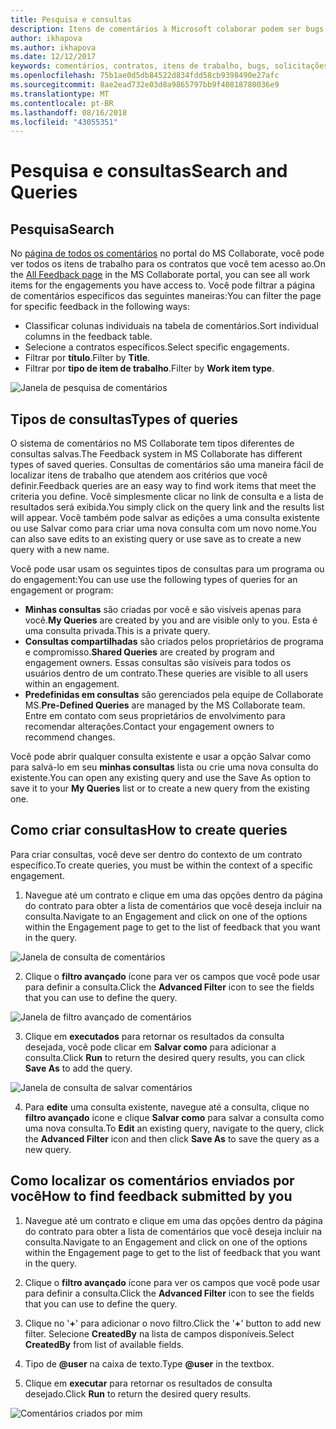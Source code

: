 ```yaml
---
title: Pesquisa e consultas
description: Itens de comentários à Microsoft colaborar podem ser bugs, solicitações de recursos ou todas as tarefas associadas com um contrato. Formulários de comentários podem ser personalizados com base em cada contrato.
author: ikhapova
ms.author: ikhapova
ms.date: 12/12/2017
keywords: comentários, contratos, itens de trabalho, bugs, solicitações de recursos, permissões colaborar, Microsoft Connect, SysDev bugs, bugs de centro de desenvolvimento
ms.openlocfilehash: 75b1ae0d5db84522d834fdd58cb9398490e27afc
ms.sourcegitcommit: 8ae2ead732e03d8a9865797bb9f40818780036e9
ms.translationtype: MT
ms.contentlocale: pt-BR
ms.lasthandoff: 08/16/2018
ms.locfileid: "43055351"
---
```

# <a name="search-and-queries"></a><span data-ttu-id="a3ae1-105">Pesquisa e consultas</span><span class="sxs-lookup"><span data-stu-id="a3ae1-105">Search and Queries</span></span>

## <a name="search"></a><span data-ttu-id="a3ae1-106">Pesquisa</span><span class="sxs-lookup"><span data-stu-id="a3ae1-106">Search</span></span>

<span data-ttu-id="a3ae1-107">No [página de todos os comentários](//developer.microsoft.com/dashboard/collaborate/feedback/bugs) no portal do MS Collaborate, você pode ver todos os itens de trabalho para os contratos que você tem acesso ao.</span><span class="sxs-lookup"><span data-stu-id="a3ae1-107">On the [All Feedback page](//developer.microsoft.com/dashboard/collaborate/feedback/bugs) in the MS Collaborate portal, you can see all work items for the engagements you have access to.</span></span>  <span data-ttu-id="a3ae1-108">Você pode filtrar a página de comentários específicos das seguintes maneiras:</span><span class="sxs-lookup"><span data-stu-id="a3ae1-108">You can filter the page for specific feedback in the following ways:</span></span>
-  <span data-ttu-id="a3ae1-109">Classificar colunas individuais na tabela de comentários.</span><span class="sxs-lookup"><span data-stu-id="a3ae1-109">Sort individual columns in the feedback table.</span></span>
-  <span data-ttu-id="a3ae1-110">Selecione a contratos específicos.</span><span class="sxs-lookup"><span data-stu-id="a3ae1-110">Select specific engagements.</span></span>
-  <span data-ttu-id="a3ae1-111">Filtrar por **título**.</span><span class="sxs-lookup"><span data-stu-id="a3ae1-111">Filter by **Title**.</span></span>
-  <span data-ttu-id="a3ae1-112">Filtrar por **tipo de item de trabalho**.</span><span class="sxs-lookup"><span data-stu-id="a3ae1-112">Filter by **Work item type**.</span></span>

![Janela de pesquisa de comentários](images/feedback-search.png)


## <a name="types-of-queries"></a><span data-ttu-id="a3ae1-114">Tipos de consultas</span><span class="sxs-lookup"><span data-stu-id="a3ae1-114">Types of queries</span></span>

<span data-ttu-id="a3ae1-115">O sistema de comentários no MS Collaborate tem tipos diferentes de consultas salvas.</span><span class="sxs-lookup"><span data-stu-id="a3ae1-115">The Feedback system in MS Collaborate has different types of saved queries.</span></span>  <span data-ttu-id="a3ae1-116">Consultas de comentários são uma maneira fácil de localizar itens de trabalho que atendem aos critérios que você definir.</span><span class="sxs-lookup"><span data-stu-id="a3ae1-116">Feedback queries are an easy way to find work items that meet the criteria you define.</span></span>  <span data-ttu-id="a3ae1-117">Você simplesmente clicar no link de consulta e a lista de resultados será exibida.</span><span class="sxs-lookup"><span data-stu-id="a3ae1-117">You simply click on the query link and the results list will appear.</span></span>  <span data-ttu-id="a3ae1-118">Você também pode salvar as edições a uma consulta existente ou use Salvar como para criar uma nova consulta com um novo nome.</span><span class="sxs-lookup"><span data-stu-id="a3ae1-118">You can also save edits to an existing query or use save as to create a new query with a new name.</span></span>

<span data-ttu-id="a3ae1-119">Você pode usar usam os seguintes tipos de consultas para um programa ou do engagement:</span><span class="sxs-lookup"><span data-stu-id="a3ae1-119">You can use use the following types of queries for an engagement or program:</span></span>
- <span data-ttu-id="a3ae1-120">**Minhas consultas** são criadas por você e são visíveis apenas para você.</span><span class="sxs-lookup"><span data-stu-id="a3ae1-120">**My Queries** are created by you and are visible only to you.</span></span> <span data-ttu-id="a3ae1-121">Esta é uma consulta privada.</span><span class="sxs-lookup"><span data-stu-id="a3ae1-121">This is a private query.</span></span>
- <span data-ttu-id="a3ae1-122">**Consultas compartilhadas** são criados pelos proprietários de programa e compromisso.</span><span class="sxs-lookup"><span data-stu-id="a3ae1-122">**Shared Queries** are created by program and engagement owners.</span></span> <span data-ttu-id="a3ae1-123">Essas consultas são visíveis para todos os usuários dentro de um contrato.</span><span class="sxs-lookup"><span data-stu-id="a3ae1-123">These queries are visible to all users within an engagement.</span></span>
- <span data-ttu-id="a3ae1-124">**Predefinidas em consultas** são gerenciados pela equipe de Collaborate MS.</span><span class="sxs-lookup"><span data-stu-id="a3ae1-124">**Pre-Defined Queries** are managed by the MS Collaborate team.</span></span>  <span data-ttu-id="a3ae1-125">Entre em contato com seus proprietários de envolvimento para recomendar alterações.</span><span class="sxs-lookup"><span data-stu-id="a3ae1-125">Contact your engagement owners to recommend changes.</span></span>

<span data-ttu-id="a3ae1-126">Você pode abrir qualquer consulta existente e usar a opção Salvar como para salvá-lo em seu **minhas consultas** lista ou crie uma nova consulta do existente.</span><span class="sxs-lookup"><span data-stu-id="a3ae1-126">You can open any existing query and use the Save As option to save it to your **My Queries** list or to create a new query from the existing one.</span></span>

## <a name="how-to-create-queries"></a><span data-ttu-id="a3ae1-127">Como criar consultas</span><span class="sxs-lookup"><span data-stu-id="a3ae1-127">How to create queries</span></span>

<span data-ttu-id="a3ae1-128">Para criar consultas, você deve ser dentro do contexto de um contrato específico.</span><span class="sxs-lookup"><span data-stu-id="a3ae1-128">To create queries, you must be within the context of a specific engagement.</span></span>  

1. <span data-ttu-id="a3ae1-129">Navegue até um contrato e clique em uma das opções dentro da página do contrato para obter a lista de comentários que você deseja incluir na consulta.</span><span class="sxs-lookup"><span data-stu-id="a3ae1-129">Navigate to an Engagement and click on one of the options within the Engagement page to get to the list of feedback that you want in the query.</span></span>

  ![Janela de consulta de comentários](images/create-feedback-query.png)

2. <span data-ttu-id="a3ae1-131">Clique o **filtro avançado** ícone para ver os campos que você pode usar para definir a consulta.</span><span class="sxs-lookup"><span data-stu-id="a3ae1-131">Click the **Advanced Filter** icon to see the fields that you can use to define the query.</span></span> 

  ![Janela de filtro avançado de comentários](images/feedback-advanced-filter.png)

3. <span data-ttu-id="a3ae1-133">Clique em **executados** para retornar os resultados da consulta desejada, você pode clicar em **Salvar como** para adicionar a consulta.</span><span class="sxs-lookup"><span data-stu-id="a3ae1-133">Click **Run** to return the desired query results, you can click **Save As** to add the query.</span></span>

  ![Janela de consulta de salvar comentários](images/feedback-query-save.png)

4. <span data-ttu-id="a3ae1-135">Para **edite** uma consulta existente, navegue até a consulta, clique no **filtro avançado** ícone e clique **Salvar como** para salvar a consulta como uma nova consulta.</span><span class="sxs-lookup"><span data-stu-id="a3ae1-135">To **Edit** an existing query, navigate to the query, click the **Advanced Filter** icon and then click **Save As** to save the query as a new query.</span></span>

## <a name="how-to-find-feedback-submitted-by-you"></a><span data-ttu-id="a3ae1-136">Como localizar os comentários enviados por você</span><span class="sxs-lookup"><span data-stu-id="a3ae1-136">How to find feedback submitted by you</span></span>

1. <span data-ttu-id="a3ae1-137">Navegue até um contrato e clique em uma das opções dentro da página do contrato para obter a lista de comentários que você deseja incluir na consulta.</span><span class="sxs-lookup"><span data-stu-id="a3ae1-137">Navigate to an Engagement and click on one of the options within the Engagement page to get to the list of feedback that you want in the query.</span></span>

2. <span data-ttu-id="a3ae1-138">Clique o **filtro avançado** ícone para ver os campos que você pode usar para definir a consulta.</span><span class="sxs-lookup"><span data-stu-id="a3ae1-138">Click the **Advanced Filter** icon to see the fields that you can use to define the query.</span></span>

3. <span data-ttu-id="a3ae1-139">Clique no '**+**' para adicionar o novo filtro.</span><span class="sxs-lookup"><span data-stu-id="a3ae1-139">Click the '**+**' button to add new filter.</span></span> <span data-ttu-id="a3ae1-140">Selecione **CreatedBy** na lista de campos disponíveis.</span><span class="sxs-lookup"><span data-stu-id="a3ae1-140">Select **CreatedBy** from list of available fields.</span></span>

4. <span data-ttu-id="a3ae1-141">Tipo de **@user** na caixa de texto.</span><span class="sxs-lookup"><span data-stu-id="a3ae1-141">Type **@user** in the textbox.</span></span>

5. <span data-ttu-id="a3ae1-142">Clique em **executar** para retornar os resultados de consulta desejado.</span><span class="sxs-lookup"><span data-stu-id="a3ae1-142">Click **Run** to return the desired query results.</span></span>

  ![Comentários criados por mim](images/feedback-created-by-me.png)
  
  
